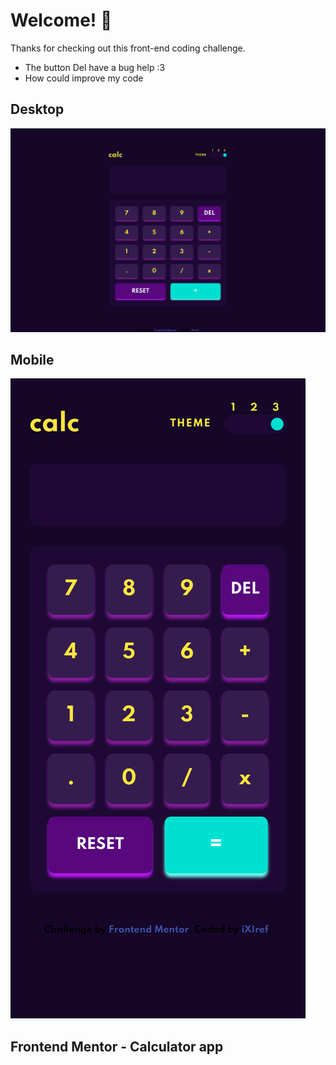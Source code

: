 # Welcome! 👋

Thanks for checking out this front-end coding challenge.

- The button Del have a bug help :3
- How could improve my code


## Desktop
![Desktop design](./design/desktop.png)

## Mobile
![Mobile design](./design/mobile.png)

## Frontend Mentor - Calculator app